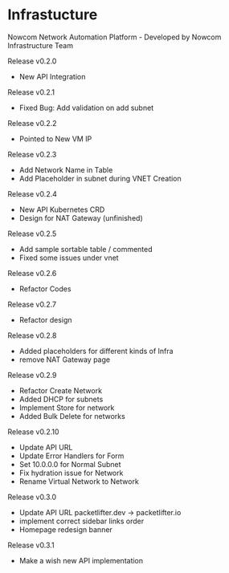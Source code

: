 # Infrastucture

Nowcom Network Automation Platform - Developed by Nowcom Infrastructure Team

Release v0.2.0
-  New API Integration

Release v0.2.1
-  Fixed Bug: Add validation on add subnet 

Release v0.2.2
-  Pointed to New VM IP

Release v0.2.3
-  Add Network Name in Table
-  Add Placeholder in subnet during VNET Creation

Release v0.2.4
- New API Kubernetes CRD
- Design for NAT Gateway (unfinished)

Release v0.2.5
- Add sample sortable table / commented
- Fixed some issues under vnet

Release v0.2.6
- Refactor Codes

Release v0.2.7
- Refactor design

Release v0.2.8
- Added placeholders for different kinds of Infra
- remove NAT Gateway page

Release v0.2.9
- Refactor Create Network
- Added DHCP for subnets
- Implement Store for network
- Added Bulk Delete for networks

Release v0.2.10
- Update API URL
- Update Error Handlers for Form
- Set 10.0.0.0 for Normal Subnet
- Fix hydration issue for Network
- Rename Virtual Network to Network

Release v0.3.0
- Update API URL packetlifter.dev -> packetlifter.io
- implement correct sidebar links order
- Homepage redesign banner

Release v0.3.1
- Make a wish new API implementation